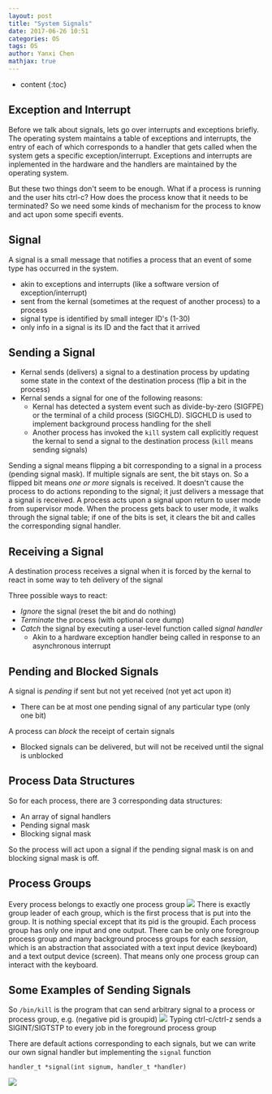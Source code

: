 ```yaml
---
layout: post
title: "System Signals"
date: 2017-06-26 10:51
categories: OS
tags: OS
author: Yanxi Chen
mathjax: true
---
```


* content
{:toc}

## Exception and Interrupt

Before we talk about signals, lets go over interrupts and exceptions briefly. The operating system maintains a table of exceptions and interrupts, the entry of each of which corresponds to a handler that gets called when the system gets a specific exception/interrupt. Exceptions and interrupts are inplemented in the hardware and the handlers are maintained by the operating system.

But these two things don't seem to be enough. What if a process is running and the user hits ctrl-c? How does the process know that it needs to be terminated? So we need some kinds of mechanism for the process to know and act upon some specifi events.

## Signal
A signal is a small message that notifies a process that an event of some type has occurred in the system.

- akin to exceptions and interrupts (like a software version of exception/interrupt)
- sent from the kernal (sometimes at the request of another process) to a process
- signal type is identified by small integer ID's (1-30)
- only info in a signal is its ID and the fact that it arrived

## Sending a Signal
- Kernal sends (delivers) a signal to a destination process by updating some state in the context of the destination process (flip a bit in the process)
- Kernal sends a signal for one of the following reasons:
    - Kernal has detected a system event such as divide-by-zero (SIGFPE) or the terminal of a child process (SIGCHLD). SIGCHLD is used to implement background process handling for the shell
    - Another process has invoked the `kill` system call explicitly request the kernal to send a signal to the destination process (`kill` means sending signals)

Sending a signal means flipping a bit corresponding to a signal in a process (pending signal mask). If multiple signals are sent, the bit stays on. So a flipped bit means _one or more_ signals is received. It doesn't cause the process to do actions reponding to the signal; it just delivers a message that a signal is received. A process acts upon a signal upon return to user mode from supervisor mode. When the process gets back to user mode, it walks through the signal table; if one of the bits is set, it clears the bit and calles the corresponding signal handler.

## Receiving a Signal

A destination process receives a signal when it is forced by the kernal to react in some way to teh delivery of the signal

Three possible ways to react:

- _Ignore_ the signal (reset the bit and do nothing)
- _Terminate_ the process (with optional core dump)
- _Catch_ the signal by executing a user-level function called _signal handler_
    - Akin to a hardware exception handler being called in response to an asynchronous interrupt

## Pending and Blocked Signals
A signal is _pending_ if sent but not yet received (not yet act upon it)

- There can be at most one pending signal of any particular type (only one bit)

A process can _block_ the receipt of certain signals

- Blocked signals can be delivered, but will not be received until the signal is unblocked

## Process Data Structures
So for each process, there are 3 corresponding data structures:

- An array of signal handlers
- Pending signal mask
- Blocking signal mask

So the process will act upon a signal if the pending signal mask is on and blocking signal mask is off.

## Process Groups

Every process belongs to exactly one process group
![]({{site.url}}/assets/Signals-1.png)
There is exactly group leader of each group, which is the first process that is put into the group. It is nothing special except that its pid is the groupid. Each process group has only one input and one output. There can be only one foregroup process group and many background process groups for each _session_, which is an abstraction that associated with a text input device (keyboard) and a text output device (screen). That means only one process group can interact with the keyboard.

## Some Examples of Sending Signals

So `/bin/kill` is the program that can send arbitrary signal to a process or process group, e.g. (negative pid is groupid)
![]({{site.url}}/assets/Signals-2.png)
Typing ctrl-c/ctrl-z sends a SIGINT/SIGTSTP to every job in the foreground process group

There are default actions corresponding to each signals, but we can write our own signal handler but implementing the `signal` function


```
handler_t *signal(int signum, handler_t *handler)
```

![]({{site.url}}/assets/Signals-3.png)
